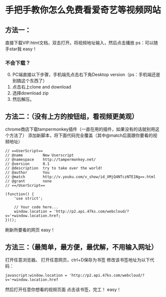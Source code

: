 # 手把手教你怎么免费看爱奇艺等视频网站
<!--more-->
## 方法一：
直接下载VIP.html文档，双击打开。将视频地址输入，然后点击播放
ps：可以随手star我
easy！

### 不会下载？
0. PC端直接以下步骤，手机端先点击右下角Desktop version（ps：手机端还是别搞这个东西了）
1. 点击右上clone and download
2. 选择download zip
3. 然后解压。

## 方法二：（没有上方的按钮组，看视频更美观）
chrome商店下载tampermonkey插件（一直在用的插件，如果没有的话就别用这个方法了）
添加新脚本，将下面代码完全覆盖（其中@match后面跟你要看的视频地址）
```
// ==UserScript==
// @name         New Userscript
// @namespace    http://tampermonkey.net/
// @version      0.1
// @description  try to take over the world!
// @author       You
// @match        http://v.youku.com/v_show/id_XMjQ4NTczNTE1Ng==.html
// @grant        none
// ==/UserScript==

(function() {
    'use strict';

    // Your code here...
    window.location = 'http://p2.api.47ks.com/webcloud/?v='+window.location.href;
})();
```
刷新所要看的网页
easy！

## 方法三：（最简单，最方便，最优解，不用输入网址）
打开任意浏览器。
打开任意网页，ctrl+D保存为书签
修改该书签地址为以下代码：
```
javascript:window.location = 'http://p2.api.47ks.com/webcloud/?v='+window.location.href
```
然后打开任意你想看的视频页面
点击该书签，完工！
easy！